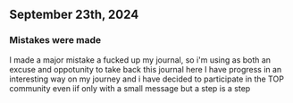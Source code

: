 ## September 23th, 2024
### Mistakes were made
I made a major mistake a fucked up my journal, so i'm using as both an excuse and oppotunity to take back this journal here
I have progress in an interesting way on my journey and i have decided to participate in the TOP community even iif only with a small message but a step is a step
